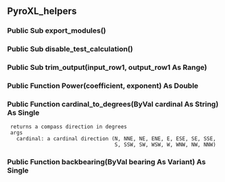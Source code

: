 ## PyroXL_helpers

### Public Sub export_modules()

### Public Sub disable_test_calculation()

### Public Sub trim_output(input_row1, output_row1 As Range)

### Public Function Power(coefficient, exponent) As Double

### Public Function cardinal_to_degrees(ByVal cardinal As String) As Single
     returns a compass direction in degrees
     args
       cardinal: a cardinal direction (N, NNE, NE, ENE, E, ESE, SE, SSE,
                                       S, SSW, SW, WSW, W, WNW, NW, NNW)

### Public Function backbearing(ByVal bearing As Variant) As Single
